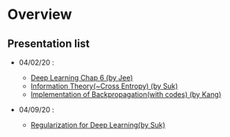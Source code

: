 # Overview

## Presentation list
  - 04/02/20 : 
    - [Deep Learning Chap 6 (by Jee)](https://github.com/chunhyonho/GROUP_STUDY/blob/master/Deep_Learning1/20200402/%5B20200402%5DDeep%20Learning%20Chap%206%20f.pdf)
    - [Information Theory(~Cross Entropy) (by Suk)](https://github.com/chunhyonho/GROUP_STUDY/blob/master/Deep_Learning1/20200402/%5B20200402%5DInformation_Theory.pdf)
    - [Implementation of Backpropagation(with codes) (by Kang)](https://github.com/chunhyonho/GROUP_STUDY/blob/master/Deep_Learning1/20200402/%5B20200402%5D개별연구_backprop.pdf)

- 04/09/20 : 
  - [Regularization for Deep Learning(by Suk)](https://github.com/chunhyonho/GROUP_STUDY/blob/master/Deep_Learning1/20200409/Regularization%20for%20deep%20learning.pdf)
